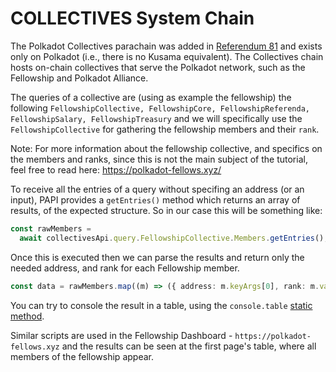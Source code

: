 # COLLECTIVES System Chain

The Polkadot Collectives parachain was added in [Referendum 81](https://polkadot.polkassembly.io/referendum/81) and exists only on Polkadot (i.e., there is no Kusama equivalent). The Collectives chain hosts on-chain collectives that serve the Polkadot network, such as the Fellowship and Polkadot Alliance.

The queries of a collective are (using as example the fellowship) the following `FellowshipCollective, FellowshipCore, FellowshipReferenda, FellowshipSalary, FellowshipTreasury` and we will specifically use the `FellowshipCollective` for gathering the fellowship members and their `rank`.

Note: For more information about the fellowship collective, and specifics on the members and ranks, since this is not the main subject of the tutorial, feel free to read here: https://polkadot-fellows.xyz/

To receive all the entries of a query without specifing an address (or an input), PAPI provides a `getEntries()` method which returns an array of results, of the expected structure.
So in our case this will be something like:

```ts
const rawMembers =
  await collectivesApi.query.FellowshipCollective.Members.getEntries();
```

Once this is executed then we can parse the results and return only the needed address, and rank for each Fellowship member.

```ts
const data = rawMembers.map((m) => ({ address: m.keyArgs[0], rank: m.value }));
```

You can try to console the result in a table, using the `console.table` [static method](https://developer.mozilla.org/en-US/docs/Web/API/console/table_static).

Similar scripts are used in the Fellowship Dashboard - `https://polkadot-fellows.xyz` and the results can be seen at the first page's table, where all members of the fellowship appear.
